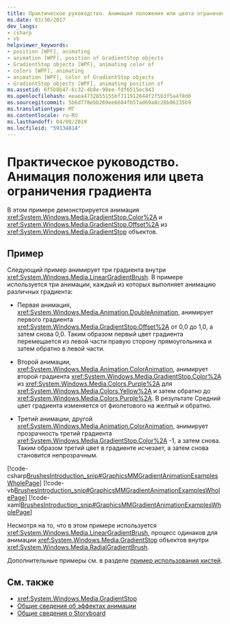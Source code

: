```yaml
---
title: Практическое руководство. Анимация положения или цвета ограничения градиента
ms.date: 03/30/2017
dev_langs:
- csharp
- vb
helpviewer_keywords:
- position [WPF], animating
- animation [WPF], position of GradientStop objects
- GradientStop objects [WPF], animating color of
- colors [WPF], animating
- animation [WPF], color of GradientStop objects
- GradientStop objects [WPF], animating position of
ms.assetid: 6f5b8b47-6c32-4b8e-98ee-fdf6515ec843
ms.openlocfilehash: eeaea4732855155bf711912644f2f5b3f5a4f8d0
ms.sourcegitcommit: 5b6d778ebb269ee6684fb57ad69a8c28b06235b9
ms.translationtype: MT
ms.contentlocale: ru-RU
ms.lasthandoff: 04/08/2019
ms.locfileid: "59134814"
---
```

# <a name="how-to-animate-the-position-or-color-of-a-gradient-stop"></a>Практическое руководство. Анимация положения или цвета ограничения градиента
В этом примере демонстрируется анимация <xref:System.Windows.Media.GradientStop.Color%2A> и <xref:System.Windows.Media.GradientStop.Offset%2A> из <xref:System.Windows.Media.GradientStop> объектов.  
  
## <a name="example"></a>Пример  
 Следующий пример анимирует три градиента внутри <xref:System.Windows.Media.LinearGradientBrush>. В примере используется три анимации, каждый из которых выполняет анимацию различных градиента:  
  
-   Первая анимация, <xref:System.Windows.Media.Animation.DoubleAnimation>, анимирует первого градиента <xref:System.Windows.Media.GradientStop.Offset%2A> от 0,0 до 1,0, а затем снова 0,0. Таким образом первый цвет градиента перемещается из левой части правую сторону прямоугольника и затем обратно в левой части.  
  
-   Второй анимации, <xref:System.Windows.Media.Animation.ColorAnimation>, анимирует второй градиента <xref:System.Windows.Media.GradientStop.Color%2A> из <xref:System.Windows.Media.Colors.Purple%2A> для <xref:System.Windows.Media.Colors.Yellow%2A> и затем обратно до <xref:System.Windows.Media.Colors.Purple%2A>. В результате Средний цвет градиента изменяется от фиолетового на желтый и обратно.  
  
-   Третий анимации, другой <xref:System.Windows.Media.Animation.ColorAnimation>, анимирует прозрачность третий градиента <xref:System.Windows.Media.GradientStop.Color%2A> -1, а затем снова. Таким образом третий цвет в градиенте исчезает, а затем снова становится непрозрачным.  
  
 [!code-csharp[BrushesIntroduction_snip#GraphicsMMGradientAnimationExamplesWholePage](~/samples/snippets/csharp/VS_Snippets_Wpf/BrushesIntroduction_snip/CSharp/GradientStopAnimationExample.cs#graphicsmmgradientanimationexampleswholepage)]
 [!code-vb[BrushesIntroduction_snip#GraphicsMMGradientAnimationExamplesWholePage](~/samples/snippets/visualbasic/VS_Snippets_Wpf/BrushesIntroduction_snip/visualbasic/gradientstopanimationexample.vb#graphicsmmgradientanimationexampleswholepage)]
 [!code-xaml[BrushesIntroduction_snip#GraphicsMMGradientAnimationExamplesWholePage](~/samples/snippets/xaml/VS_Snippets_Wpf/BrushesIntroduction_snip/XAML/GradientStopAnimationExample.xaml#graphicsmmgradientanimationexampleswholepage)]  
  
 Несмотря на то, что в этом примере используется <xref:System.Windows.Media.LinearGradientBrush>, процесс одинаков для анимации <xref:System.Windows.Media.GradientStop> объектов внутри <xref:System.Windows.Media.RadialGradientBrush>.  
  
 Дополнительные примеры см. в разделе [пример использования кистей](https://go.microsoft.com/fwlink/?LinkID=159973).  
  
## <a name="see-also"></a>См. также

- <xref:System.Windows.Media.GradientStop>
- [Общие сведения об эффектах анимации](animation-overview.md)
- [Общие сведения о Storyboard](storyboards-overview.md)
